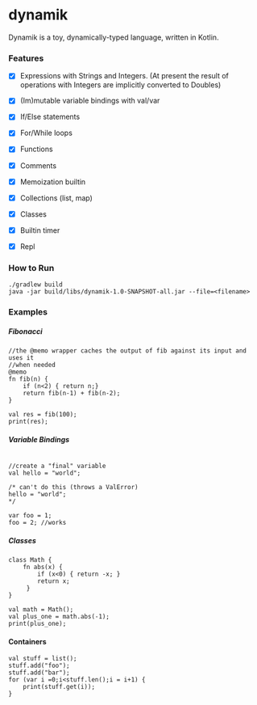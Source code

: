# dynamik

Dynamik is a toy, dynamically-typed language, written in Kotlin.   


### Features

- [x] Expressions with Strings and Integers. (At present the result of operations with Integers are implicitly converted to Doubles)
- [x] (Im)mutable variable bindings with val/var
- [x] If/Else statements
- [x] For/While loops
- [x] Functions 
- [x] Comments
- [x] Memoization builtin
- [x] Collections (list, map)
- [x] Classes 
- [x] Builtin timer
- [x] Repl


### How to Run 

```
./gradlew build 
java -jar build/libs/dynamik-1.0-SNAPSHOT-all.jar --file=<filename>
```

### Examples 


##### Fibonacci 
```
//the @memo wrapper caches the output of fib against its input and uses it 
//when needed
@memo
fn fib(n) {
    if (n<2) { return n;}
    return fib(n-1) + fib(n-2);
}

val res = fib(100);
print(res);
```




##### Variable Bindings 
```

//create a "final" variable 
val hello = "world";

/* can't do this (throws a ValError) 
hello = "world";
*/

var foo = 1;
foo = 2; //works 
```


##### Classes 
```
class Math {
    fn abs(x) { 
        if (x<0) { return -x; }
        return x;
     }
}

val math = Math();
val plus_one = math.abs(-1);
print(plus_one);
```



#### Containers 
```
val stuff = list();
stuff.add("foo");
stuff.add("bar");
for (var i =0;i<stuff.len();i = i+1) {
    print(stuff.get(i));
}
```










